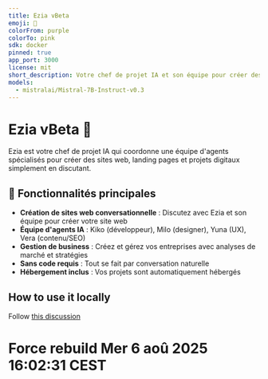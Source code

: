 ```yaml
---
title: Ezia vBeta
emoji: 🤖
colorFrom: purple
colorTo: pink
sdk: docker
pinned: true
app_port: 3000
license: mit
short_description: Votre chef de projet IA et son équipe pour créer des sites web en conversant
models:
  - mistralai/Mistral-7B-Instruct-v0.3
---
```


# Ezia vBeta 🤖

Ezia est votre chef de projet IA qui coordonne une équipe d'agents spécialisés pour créer des sites web, landing pages et projets digitaux simplement en discutant.

## 🌟 Fonctionnalités principales

- **Création de sites web conversationnelle** : Discutez avec Ezia et son équipe pour créer votre site web
- **Équipe d'agents IA** : Kiko (développeur), Milo (designer), Yuna (UX), Vera (contenu/SEO)
- **Gestion de business** : Créez et gérez vos entreprises avec analyses de marché et stratégies
- **Sans code requis** : Tout se fait par conversation naturelle
- **Hébergement inclus** : Vos projets sont automatiquement hébergés

## How to use it locally

Follow [this discussion](https://huggingface.co/spaces/enzostvs/ezia/discussions/74)
# Force rebuild Mer  6 aoû 2025 16:02:31 CEST
